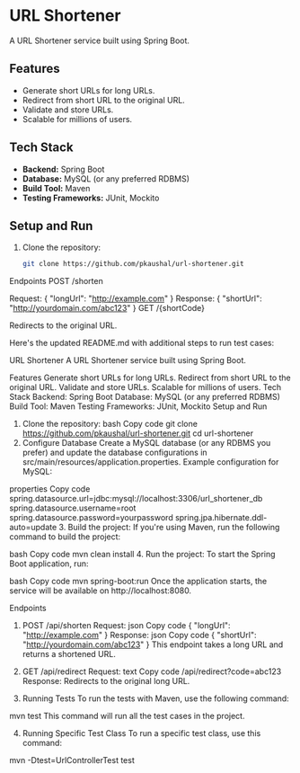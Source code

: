 # URL Shortener

A URL Shortener service built using Spring Boot.

## Features
- Generate short URLs for long URLs.
- Redirect from short URL to the original URL.
- Validate and store URLs.
- Scalable for millions of users.

## Tech Stack
- **Backend:** Spring Boot
- **Database:** MySQL (or any preferred RDBMS)
- **Build Tool:** Maven
- **Testing Frameworks:** JUnit, Mockito


## Setup and Run
1. Clone the repository:
   ```bash
   git clone https://github.com/pkaushal/url-shortener.git

Endpoints
POST /shorten

Request: { "longUrl": "http://example.com" }
Response: { "shortUrl": "http://yourdomain.com/abc123" }
GET /{shortCode}

Redirects to the original URL.



Here's the updated README.md with additional steps to run test cases:

URL Shortener
A URL Shortener service built using Spring Boot.

Features
Generate short URLs for long URLs.
Redirect from short URL to the original URL.
Validate and store URLs.
Scalable for millions of users.
Tech Stack
Backend: Spring Boot
Database: MySQL (or any preferred RDBMS)
Build Tool: Maven
Testing Frameworks: JUnit, Mockito
Setup and Run
1. Clone the repository:
bash
Copy code
git clone https://github.com/pkaushal/url-shortener.git
cd url-shortener
2. Configure Database
Create a MySQL database (or any RDBMS you prefer) and update the database configurations in src/main/resources/application.properties.
Example configuration for MySQL:

properties
Copy code
spring.datasource.url=jdbc:mysql://localhost:3306/url_shortener_db
spring.datasource.username=root
spring.datasource.password=yourpassword
spring.jpa.hibernate.ddl-auto=update
3. Build the project:
If you're using Maven, run the following command to build the project:

bash
Copy code
mvn clean install
4. Run the project:
To start the Spring Boot application, run:

bash
Copy code
mvn spring-boot:run
Once the application starts, the service will be available on http://localhost:8080.

Endpoints
1. POST /api/shorten
Request:
json
Copy code
{
  "longUrl": "http://example.com"
}
Response:
json
Copy code
{
  "shortUrl": "http://yourdomain.com/abc123"
}
This endpoint takes a long URL and returns a shortened URL.

2. GET /api/redirect
Request:
text
Copy code
/api/redirect?code=abc123
Response: Redirects to the original long URL.

3. Running Tests
To run the tests with Maven, use the following command:


mvn test
This command will run all the test cases in the project.

4. Running Specific Test Class
To run a specific test class, use this command:

mvn -Dtest=UrlControllerTest test
